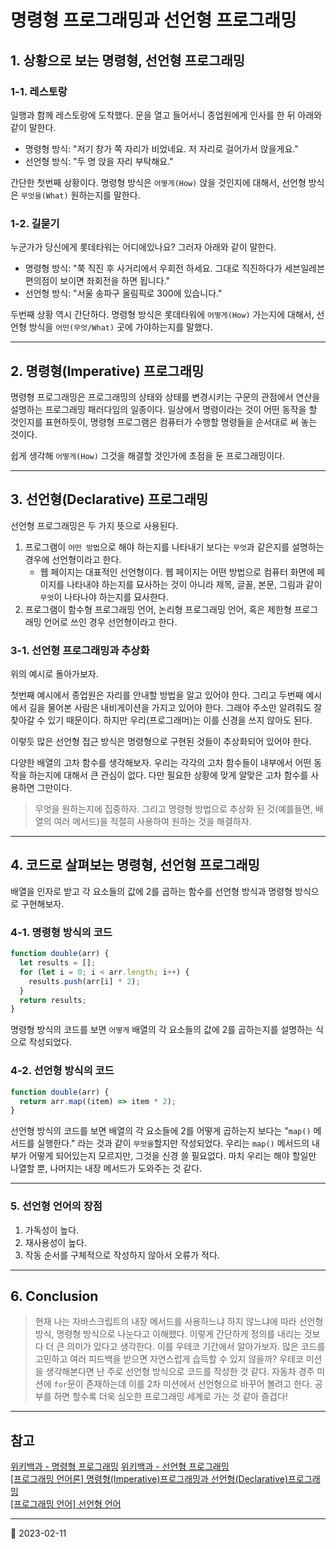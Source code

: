 # 명령형 프로그래밍과 선언형 프로그래밍

## 1. 상황으로 보는 명령형, 선언형 프로그래밍

### 1-1. 레스토랑

일행과 함께 레스토랑에 도착했다. 문을 열고 들어서니 종업원에게 인사를 한 뒤 아래와 같이 말한다.

- 명령형 방식: "저기 창가 쪽 자리가 비었네요. 저 자리로 걸어가서 앉을게요."
- 선언형 방식: "두 명 앉을 자리 부탁해요."

간단한 첫번째 상황이다. 명령형 방식은 `어떻게(How)` 앉을 것인지에 대해서, 선언형 방식은 `무엇을(What)` 원하는지를 말한다.

### 1-2. 길묻기

누군가가 당신에게 롯데타워는 어디에있나요? 그러자 아래와 같이 말한다.

- 명령형 방식: "쭉 직진 후 사거리에서 우회전 하세요. 그대로 직진하다가 세븐일레븐 편의점이 보이면 좌회전을 하면 됩니다."
- 선언형 방식: "서울 송파구 올림픽로 300에 있습니다."

두번째 상황 역시 간단하다. 명령형 방식은 롯데타워에 `어떻게(How)` 가는지에 대해서, 선언형 방식을 `어떤(무엇/What)` 곳에 가야하는지를 말했다.

---

## 2. 명령형(Imperative) 프로그래밍

명령형 프로그래밍은 프로그래밍의 상태와 상태를 변경시키는 구문의 관점에서 연산을 설명하는 프로그래밍 패러다임의 일종이다. 일상에서 명령이라는 것이 어떤 동작을 할 것인지를 표현하듯이, 명령형 프로그램은 컴퓨터가 수행할 명령들을 순서대로 써 놓는 것이다.

쉽게 생각해 `어떻게(How)` 그것을 해결할 것인가에 초점을 둔 프로그래밍이다.

---

## 3. 선언형(Declarative) 프로그래밍

선언형 프로그래밍은 두 가지 뜻으로 사용된다.

1. 프로그램이 `어떤 방법`으로 해야 하는지를 나타내기 보다는 `무엇`과 같은지를 설명하는 경우에 선언형이라고 한다.
   - 웹 페이지는 대표적인 선언형이다. 웹 페이지는 어떤 방법으로 컴퓨터 화면에 페이지를 나타내야 하는지를 묘사하는 것이 아니라 제목, 글꼴, 본문, 그림과 같이 `무엇`이 나타나야 하는지를 묘사한다.
2. 프로그램이 함수형 프로그래밍 언어, 논리형 프로그래밍 언어, 혹은 제한형 프로그래밍 언어로 쓰인 경우 선언형이라고 한다.

### 3-1. 선언형 프로그래밍과 추상화

위의 예시로 돌아가보자.

첫번째 예시에서 종업원은 자리를 안내할 방법을 알고 있어야 한다. 그리고 두번째 예시에서 길을 물어본 사람은 내비게이션을 가지고 있어야 한다. 그래야 주소만 알려줘도 잘 찾아갈 수 있기 때문이다. 하지만 우리(프로그래머)는 이를 신경을 쓰지 않아도 된다.

이렇듯 많은 선언형 접근 방식은 명령형으로 구현된 것들이 추상화되어 있어야 한다.

다양한 배열의 고차 함수를 생각해보자. 우리는 각각의 고차 함수들이 내부에서 어떤 동작을 하는지에 대해서 큰 관심이 없다. 다만 필요한 상황에 맞게 알맞은 고차 함수를 사용하면 그만이다.

> 무엇을 원하는지에 집중하자. 그리고 명령형 방법으로 추상화 된 것(예를들면, 배열의 여러 메서드)을 적절히 사용하여 원하는 것을 해결하자.

---

## 4. 코드로 살펴보는 명령형, 선언형 프로그래밍

배열을 인자로 받고 각 요소들의 값에 2를 곱하는 함수를 선언형 방식과 명령형 방식으로 구현해보자.

### 4-1. 명령형 방식의 코드

```javascript
function double(arr) {
  let results = [];
  for (let i = 0; i < arr.length; i++) {
    results.push(arr[i] * 2);
  }
  return results;
}
```

명령형 방식의 코드를 보면 `어떻게` 배열의 각 요소들의 값에 2를 곱하는지를 설명하는 식으로 작성되었다.

### 4-2. 선언형 방식의 코드

```javascript
function double(arr) {
  return arr.map((item) => item * 2);
}
```

선언형 방식의 코드를 보면 배열의 각 요소들에 2를 어떻게 곱하는지 보다는 "`map()` 메서드를 실행한다." 라는 것과 같이 `무엇을`할지만 작성되었다. 우리는 `map()` 메서드의 내부가 어떻게 되어있는지 모르지만, 그것을 신경 쓸 필요없다. 마치 우리는 해야 할일만 나열할 뿐, 나머지는 내장 메서드가 도와주는 것 같다.

---

### 5. 선언형 언어의 장점

1. 가독성이 높다.
2. 재사용성이 높다.
3. 작동 순서를 구체적으로 작성하지 않아서 오류가 적다.

---

## 6. Conclusion

> 현재 나는 자바스크립트의 내장 메서드를 사용하느냐 하지 않느냐에 따라 선언형 방식, 명령형 방식으로 나눈다고 이해했다. 이렇게 간단하게 정의를 내리는 것보다 더 큰 의미가 있다고 생각한다. 이를 우테코 기간에서 알아가보자. 많은 코드를 고민하고 여러 피드백을 받으면 자연스럽게 습득할 수 있지 않을까?
> 우테코 미션을 생각해본다면 난 주로 선언형 방식으로 코드를 작성한 것 같다. 자동차 경주 미션에 `for`문이 존재하는데 이를 2차 미션에서 선언형으로 바꾸어 볼려고 한다. 공부를 하면 할수록 더욱 심오한 프로그래밍 세계로 가는 것 같아 즐겁다!

---

## 참고

[위키백과 - 명령형 프로그래밍](https://ko.wikipedia.org/wiki/%EB%AA%85%EB%A0%B9%ED%98%95_%ED%94%84%EB%A1%9C%EA%B7%B8%EB%9E%98%EB%B0%8D)
[위키백과 - 선언형 프로그래밍](https://ko.wikipedia.org/wiki/%EC%84%A0%EC%96%B8%ED%98%95_%ED%94%84%EB%A1%9C%EA%B7%B8%EB%9E%98%EB%B0%8D)  
[[프로그래밍 언어론] 명령형(Imperative)프로그래밍과 선언형(Declarative)프로그래밍](https://code-lab1.tistory.com/244)  
[[프로그래밍 언어] 선언형 언어](https://kevinkim95-dev.tistory.com/10)

---

📅 2023-02-11
